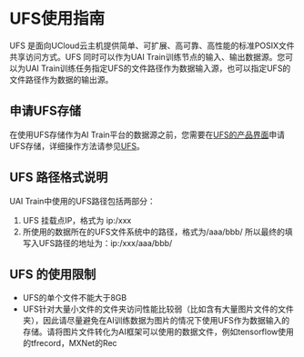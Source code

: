 

# UFS使用指南
UFS 是面向UCloud云主机提供简单、可扩展、高可靠、高性能的标准POSIX文件共享访问方式。UFS 同时可以作为UAI Train训练节点的输入、输出数据源。您可以为UAI Train训练任务指定UFS的文件路径作为数据输入源，也可以指定UFS的文件路径作为数据的输出源。

## 申请UFS存储
在使用UFS存储作为AI Train平台的数据源之前，您需要在[UFS的产品界面](https://console.ucloud.cn/ufs/ufs)申请UFS存储，详细操作方法请参见[UFS](storage_cdn/ufs/index)。

## UFS 路径格式说明
UAI Train中使用的UFS路径包括两部分：

1. UFS 挂载点IP，格式为 ip:/xxx
2. 所使用的数据所在的UFS文件系统中的路径，格式为/aaa/bbb/
   所以最终的填写入UFS路径的地址为：ip:/xxx/aaa/bbb/

## UFS 的使用限制

  * UFS的单个文件不能大于8GB
  * UFS针对大量小文件的文件夹访问性能比较弱（比如含有大量图片文件的文件夹），因此请尽量避免在AI训练数据为图片的情况下使用UFS作为数据输入的存储。请将图片文件转化为AI框架可以使用的数据文件，例如tensorflow使用的tfrecord，MXNet的Rec

